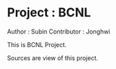 
# Project : BCNL
Author  : Subin
Contributor : Jonghwi


This is BCNL Project.

Sources are view of this project.

